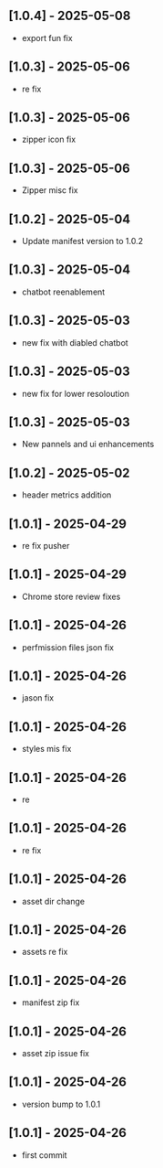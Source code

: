 ## [1.0.4] - 2025-05-08
- export fun fix

## [1.0.3] - 2025-05-06
- re fix

## [1.0.3] - 2025-05-06
- zipper icon fix

## [1.0.3] - 2025-05-06
- Zipper misc fix

## [1.0.2] - 2025-05-04
- Update manifest version to 1.0.2

## [1.0.3] - 2025-05-04
- chatbot reenablement

## [1.0.3] - 2025-05-03
- new fix with diabled chatbot

## [1.0.3] - 2025-05-03
- new fix for lower resoloution

## [1.0.3] - 2025-05-03
- New pannels and ui enhancements

## [1.0.2] - 2025-05-02
- header metrics addition

## [1.0.1] - 2025-04-29
- re fix pusher

## [1.0.1] - 2025-04-29
- Chrome store review fixes

## [1.0.1] - 2025-04-26
- perfmission files json fix

## [1.0.1] - 2025-04-26
- jason fix

## [1.0.1] - 2025-04-26
- styles mis fix

## [1.0.1] - 2025-04-26
- re

## [1.0.1] - 2025-04-26
- re fix

## [1.0.1] - 2025-04-26
- asset dir change

## [1.0.1] - 2025-04-26
- assets re fix

## [1.0.1] - 2025-04-26
- manifest zip fix

## [1.0.1] - 2025-04-26
- asset zip issue fix

## [1.0.1] - 2025-04-26
- version bump to 1.0.1

## [1.0.1] - 2025-04-26
- first commit

